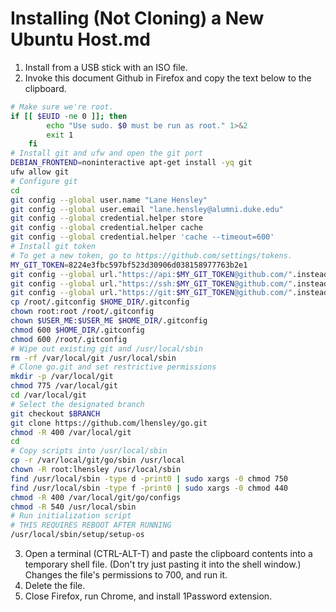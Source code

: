 ﻿# Installing (Not Cloning) a New Ubuntu Host.md

1. Install from a USB stick with an ISO file.
2. Invoke this document Github in Firefox and copy the text below to the clipboard.
```bash
# Make sure we're root.
if [[ $EUID -ne 0 ]]; then
        echo "Use sudo. $0 must be run as root." 1>&2
        exit 1
    fi
# Install git and ufw and open the git port
DEBIAN_FRONTEND=noninteractive apt-get install -yq git
ufw allow git
# Configure git
cd
git config --global user.name "Lane Hensley"
git config --global user.email "lane.hensley@alumni.duke.edu"
git config --global credential.helper store
git config --global credential.helper cache
git config --global credential.helper 'cache --timeout=600'
# Install git token
# To get a new token, go to https://github.com/settings/tokens.
MY_GIT_TOKEN=8224e3fbc597bf523d30906d038158977763b2e1
git config --global url."https://api:$MY_GIT_TOKEN@github.com/".insteadOf "https://github.com/"
git config --global url."https://ssh:$MY_GIT_TOKEN@github.com/".insteadOf "ssh://git@github.com/"
git config --global url."https://git:$MY_GIT_TOKEN@github.com/".insteadOf "git@github.com:"
cp /root/.gitconfig $HOME_DIR/.gitconfig
chown root:root /root/.gitconfig
chown $USER_ME:$USER_ME $HOME_DIR/.gitconfig
chmod 600 $HOME_DIR/.gitconfig
chmod 600 /root/.gitconfig
# Wipe out existing git and /usr/local/sbin
rm -rf /var/local/git /usr/local/sbin
# Clone go.git and set restrictive permissions
mkdir -p /var/local/git
chmod 775 /var/local/git
cd /var/local/git
# Select the designated branch
git checkout $BRANCH
git clone https://github.com/lhensley/go.git
chmod -R 400 /var/local/git
cd
# Copy scripts into /usr/local/sbin
cp -r /var/local/git/go/sbin /usr/local
chown -R root:lhensley /usr/local/sbin
find /usr/local/sbin -type d -print0 | sudo xargs -0 chmod 750
find /usr/local/sbin -type f -print0 | sudo xargs -0 chmod 440
chmod -R 400 /var/local/git/go/configs
chmod -R 540 /usr/local/sbin
# Run initialization script
# THIS REQUIRES REBOOT AFTER RUNNING
/usr/local/sbin/setup/setup-os
```
3. Open a terminal (CTRL-ALT-T) and paste the clipboard contents into a temporary shell file. (Don't try just pasting it into the shell window.) Changes the file's permissions to 700, and run it.
4. Delete the file.
5. Close Firefox, run Chrome, and install 1Password extension. 
